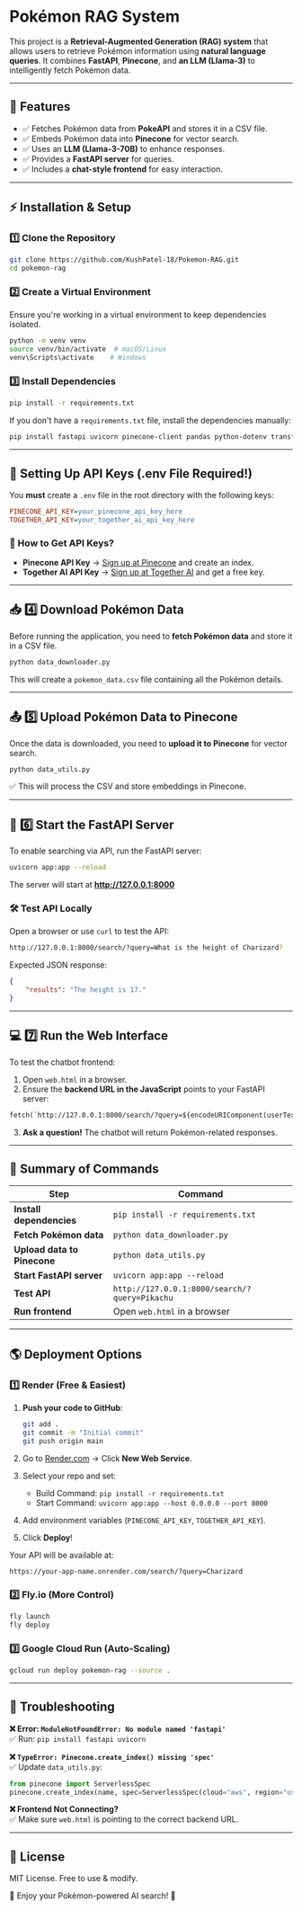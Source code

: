 # Pokémon RAG System

This project is a **Retrieval-Augmented Generation (RAG) system** that allows users to retrieve Pokémon information using **natural language queries**. It combines **FastAPI**, **Pinecone**, and **an LLM (Llama-3)** to intelligently fetch Pokémon data.

---

## **📌 Features**
- ✅ Fetches Pokémon data from **PokeAPI** and stores it in a CSV file.
- ✅ Embeds Pokémon data into **Pinecone** for vector search.
- ✅ Uses an **LLM (Llama-3-70B)** to enhance responses.
- ✅ Provides a **FastAPI server** for queries.
- ✅ Includes a **chat-style frontend** for easy interaction.

---

## **⚡ Installation & Setup**

### **1️⃣ Clone the Repository**
```bash
git clone https://github.com/KushPatel-18/Pokemon-RAG.git
cd pokemon-rag
```

### **2️⃣ Create a Virtual Environment**
Ensure you're working in a virtual environment to keep dependencies isolated.
```bash
python -m venv venv
source venv/bin/activate  # macOS/Linux
venv\Scripts\activate    # Windows
```

### **3️⃣ Install Dependencies**
```bash
pip install -r requirements.txt
```
If you don't have a `requirements.txt` file, install the dependencies manually:
```bash
pip install fastapi uvicorn pinecone-client pandas python-dotenv transformers torch together tqdm requests
```

---

## **🔑 Setting Up API Keys (.env File Required!)**

You **must** create a `.env` file in the root directory with the following keys:

```ini
PINECONE_API_KEY=your_pinecone_api_key_here
TOGETHER_API_KEY=your_together_ai_api_key_here
```

### **📌 How to Get API Keys?**
- **Pinecone API Key** → [Sign up at Pinecone](https://www.pinecone.io/) and create an index.
- **Together AI API Key** → [Sign up at Together AI](https://www.together.ai/) and get a free key.

---

## **📥 4️⃣ Download Pokémon Data**
Before running the application, you need to **fetch Pokémon data** and store it in a CSV file.

```bash
python data_downloader.py
```
This will create a `pokemon_data.csv` file containing all the Pokémon details.

---

## **📤 5️⃣ Upload Pokémon Data to Pinecone**
Once the data is downloaded, you need to **upload it to Pinecone** for vector search.

```bash
python data_utils.py
```
✅ This will process the CSV and store embeddings in Pinecone.

---

## **🚀 6️⃣ Start the FastAPI Server**
To enable searching via API, run the FastAPI server:

```bash
uvicorn app:app --reload
```
The server will start at **http://127.0.0.1:8000**

### **🛠 Test API Locally**
Open a browser or use `curl` to test the API:

```bash
http://127.0.0.1:8000/search/?query=What is the height of Charizard?
```

Expected JSON response:
```json
{
    "results": "The height is 17."
}
```

---

## **💻 7️⃣ Run the Web Interface**
To test the chatbot frontend:

1. Open `web.html` in a browser.
2. Ensure the **backend URL in the JavaScript** points to your FastAPI server:

```html
fetch(`http://127.0.0.1:8000/search/?query=${encodeURIComponent(userText)}`)
```

3. **Ask a question!** The chatbot will return Pokémon-related responses.

---

## **🎯 Summary of Commands**
| **Step** | **Command** |
|---------|------------|
| **Install dependencies** | `pip install -r requirements.txt` |
| **Fetch Pokémon data** | `python data_downloader.py` |
| **Upload data to Pinecone** | `python data_utils.py` |
| **Start FastAPI server** | `uvicorn app:app --reload` |
| **Test API** | `http://127.0.0.1:8000/search/?query=Pikachu` |
| **Run frontend** | Open `web.html` in a browser |

---

## **🌎 Deployment Options**
### **1️⃣ Render (Free & Easiest)**
1. **Push your code to GitHub**:
   ```bash
   git add .
   git commit -m "Initial commit"
   git push origin main
   ```
2. Go to [Render.com](https://render.com/) → Click **New Web Service**.
3. Select your repo and set:
   - Build Command: `pip install -r requirements.txt`
   - Start Command: `uvicorn app:app --host 0.0.0.0 --port 8000`

4. Add environment variables (`PINECONE_API_KEY`, `TOGETHER_API_KEY`).
5. Click **Deploy**!

Your API will be available at:
```
https://your-app-name.onrender.com/search/?query=Charizard
```

### **2️⃣ Fly.io (More Control)**
```bash
fly launch
fly deploy
```

### **3️⃣ Google Cloud Run (Auto-Scaling)**
```bash
gcloud run deploy pokemon-rag --source .
```

---

## **📌 Troubleshooting**

**❌ Error: `ModuleNotFoundError: No module named 'fastapi'`**  
✅ Run: `pip install fastapi uvicorn`

**❌ `TypeError: Pinecone.create_index() missing 'spec'`**  
✅ Update `data_utils.py`:
```python
from pinecone import ServerlessSpec
pinecone.create_index(name, spec=ServerlessSpec(cloud="aws", region="us-east-1"))
```

**❌ Frontend Not Connecting?**  
✅ Make sure `web.html` is pointing to the correct backend URL.

---

## **📜 License**
MIT License. Free to use & modify.

🚀 Enjoy your Pokémon-powered AI search! 🎉

